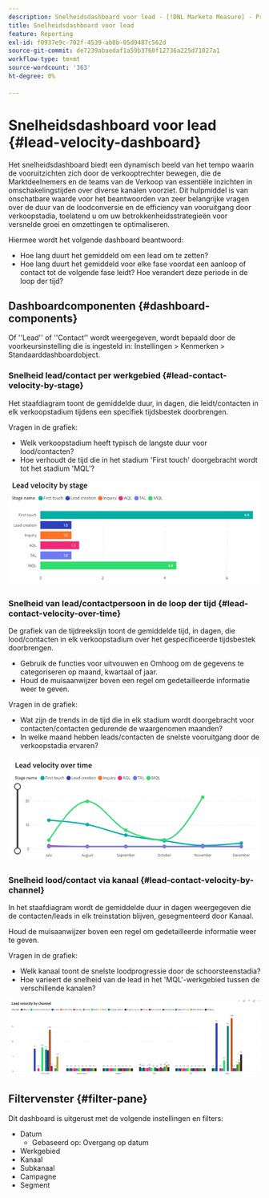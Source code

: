 ```yaml
---
description: Snelheidsdashboard voor lead - [!DNL Marketo Measure] - Product
title: Snelheidsdashboard voor lead
feature: Reporting
exl-id: f0937e9c-702f-4539-ab0b-05d9487c562d
source-git-commit: de7239abaedaf1a59b3760f12736a225d71027a1
workflow-type: tm+mt
source-wordcount: '363'
ht-degree: 0%

---
```


# Snelheidsdashboard voor lead {#lead-velocity-dashboard}

Het snelheidsdashboard biedt een dynamisch beeld van het tempo waarin de vooruitzichten zich door de verkooptrechter bewegen, die de Marktdeelnemers en de teams van de Verkoop van essentiële inzichten in omschakelingstijden over diverse kanalen voorziet. Dit hulpmiddel is van onschatbare waarde voor het beantwoorden van zeer belangrijke vragen over de duur van de loodconversie en de efficiency van vooruitgang door verkoopstadia, toelatend u om uw betrokkenheidsstrategieën voor versnelde groei en omzettingen te optimaliseren.

Hiermee wordt het volgende dashboard beantwoord:

* Hoe lang duurt het gemiddeld om een lead om te zetten?
* Hoe lang duurt het gemiddeld voor elke fase voordat een aanloop of contact tot de volgende fase leidt? Hoe verandert deze periode in de loop der tijd?

## Dashboardcomponenten {#dashboard-components}

Of &#39;&#39;Lead&#39;&#39; of &#39;&#39;Contact&#39;&#39; wordt weergegeven, wordt bepaald door de voorkeursinstelling die is ingesteld in: Instellingen > Kenmerken > Standaarddashboardobject.

### Snelheid lead/contact per werkgebied {#lead-contact-velocity-by-stage}

Het staafdiagram toont de gemiddelde duur, in dagen, die leidt/contacten in elk verkoopstadium tijdens een specifiek tijdsbestek doorbrengen.

Vragen in de grafiek:

* Welk verkoopstadium heeft typisch de langste duur voor lood/contacten?
* Hoe verhoudt de tijd die in het stadium &#39;First touch&#39; doorgebracht wordt tot het stadium &#39;MQL&#39;?

![](assets/lead-velocity-dashboard-1.png)

### Snelheid van lead/contactpersoon in de loop der tijd {#lead-contact-velocity-over-time}

De grafiek van de tijdreekslijn toont de gemiddelde tijd, in dagen, die lood/contacten in elk verkoopstadium over het gespecificeerde tijdsbestek doorbrengen.

* Gebruik de functies voor uitvouwen en Omhoog om de gegevens te categoriseren op maand, kwartaal of jaar.
* Houd de muisaanwijzer boven een regel om gedetailleerde informatie weer te geven.

Vragen in de grafiek:

* Wat zijn de trends in de tijd die in elk stadium wordt doorgebracht voor contacten/contacten gedurende de waargenomen maanden?
* In welke maand hebben leads/contacten de snelste vooruitgang door de verkoopstadia ervaren?

![](assets/lead-velocity-dashboard-2.png)

### Snelheid lood/contact via kanaal {#lead-contact-velocity-by-channel}

In het staafdiagram wordt de gemiddelde duur in dagen weergegeven die de contacten/leads in elk treinstation blijven, gesegmenteerd door Kanaal.

Houd de muisaanwijzer boven een regel om gedetailleerde informatie weer te geven.

Vragen in de grafiek:

* Welk kanaal toont de snelste loodprogressie door de schoorsteenstadia?
* Hoe varieert de snelheid van de lead in het &#39;MQL&#39;-werkgebied tussen de verschillende kanalen?

![](assets/lead-velocity-dashboard-3.png)

## Filtervenster {#filter-pane}

Dit dashboard is uitgerust met de volgende instellingen en filters:

* Datum
   * Gebaseerd op: Overgang op datum
* Werkgebied
* Kanaal
* Subkanaal
* Campagne
* Segment
